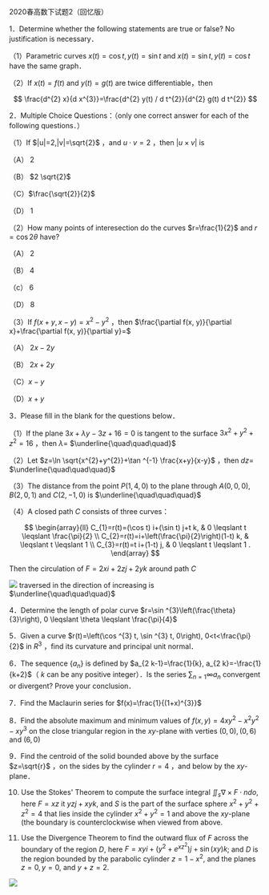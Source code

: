 2020春高数下试题2（回忆版）

1．Determine whether the following statements are true or false? No justification is necessary．

（1）Parametric curves $x(t)=\cos t, y(t)=\sin t$ and $x(t)=\sin t, y(t)=\cos t$ have the same graph．

（2）If $x(t)=f(t)$ and $y(t)=g(t)$ are twice differentiable，then

$$
\frac{d^{2} x}{d x^{3}}=\frac{d^{2} y(t) / d t^{2}}{d^{2} g(t) d t^{2}}
$$

2．Multiple Choice Questions：（only one correct answer for each of the following questions．）

（1）If $|u|=2,|v|=\sqrt{2}$ ，and $u \cdot v=2$ ，then $|u \times v|$ is

（A） 2

（B） $2 \sqrt{2}$

（C）$\frac{\sqrt{2}}{2}$

（D） 1

（2）How many points of interesection do the curves $r=\frac{1}{2}$ and $r=\cos 2 \theta$ have?

（A） 2

（B） 4

（c） 6

（D） 8

（3）If $f(x+y, x-y)=x^{2}-y^{2}$ ，then $\frac{\partial f(x, y)}{\partial x}+\frac{\partial f(x, y)}{\partial y}=$

（A） $2 x-2 y$

（B） $2 x+2 y$

（C）$x-y$

（D）$x+y$

3．Please fill in the blank for the questions below．

（1）If the plane $3 x+\lambda y-3 z+16=0$ is tangent to the surface $3 x^{2}+y^{2}+z^{2}=16$ ，then $\lambda=$ $\underline{\quad\quad\quad}$

（2）Let $z=\ln \sqrt{x^{2}+y^{2}}+\tan ^{-1} \frac{x+y}{x-y}$ ，then $d z=$ $\underline{\quad\quad\quad}$

（3）The distance from the point $P(1,4,0)$ to the plane through $A(0,0,0), B(2,0,1)$ and $C(2,-1,0)$ is $\underline{\quad\quad\quad}$

（4）A closed path $C$ consists of three curves：

$$
\begin{array}{ll}
C_{1}=r(t)=(\cos t) i+(\sin t) j+t k, & 0 \leqslant t \leqslant \frac{\pi}{2} \\
C_{2}=r(t)=i+\left(\frac{\pi}{2}\right)(1-t) k, & \leqslant t \leqslant 1 \\
C_{3}=r(t)=t i+(1-t) j, & 0 \leqslant t \leqslant 1 .
\end{array}
$$

Then the circulation of $F=2 x i+2 z j+2 y k$ around path $C$

![](https://cdn.mathpix.com/cropped/2025_04_21_e5ccb79aa26c13de6700g-1.jpg?height=1987&width=2404&top_left_y=7479&top_left_x=7521) traversed in the direction of increasing is $\underline{\quad\quad\quad}$

4．Determine the length of polar curve $r=\sin ^{3}\left(\frac{\theta}{3}\right), 0 \leqslant \theta \leqslant \frac{\pi}{4}$

5．Given a curve $r(t)=\left(\cos ^{3} t, \sin ^{3} t, 0\right), 0<t<\frac{\pi}{2}$ in $R^{3}$ ，find its curvature and principal unit normal．

6．The sequence $\left\{a_{n}\right\}$ is defined by $a_{2 k-1}=\frac{1}{k}, a_{2 k}=-\frac{1}{k+2}$（ $k$ can be any positive integer）．Is the series $\sum_{n=1} \infty a_{n}$ convergent or divergent? Prove your conclusion．

7．Find the Maclaurin series for $f(x)=\frac{1}{(1+x)^{3}}$

8．Find the absolute maximum and minimum values of $f(x, y)=4 x y^{2}-x^{2} y^{2}-x y^{3}$ on the close triangular region in the $x y$-plane with verties $(0,0),(0,6)$ and $(6,0)$

9．Find the centroid of the solid bounded above by the surface $z=\sqrt{r}$ ，on the sides by the cylinder $r=4$ ，and below by the $x y$-plane．

10. Use the Stokes' Theorem to compute the surface integral $\iint_{s} \nabla \times F \cdot n d o$, here $F=x z$ it $y z j+x y k$, and $S$ is the part of the surface sphere $x^{2}+y^{2}+z^{2}=4$ that lies inside the cylinder $x^{2}+y^{2}=1$ and above the $x y$-plane (the boundary is counterclockwise when viewed from above.

11. Use the Divergence Theorem to find the outward flux of $F$ across the boundary of the region $D$, here $F=x y i+\left(y^{2}+e^{x z^{2}}\right) j+\sin (x y) k$; and $D$ is the region bounded by the parabolic cylinder $z=1-x^{2}$, and the planes $z=0, y=0$, and $y+z=2$.

![](https://cdn.mathpix.com/cropped/2025_04_21_e5ccb79aa26c13de6700g-2.jpg?height=2140&width=2668&top_left_y=3347&top_left_x=3305)

